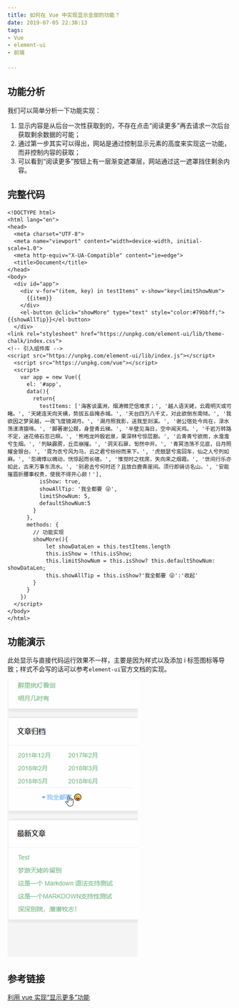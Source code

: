 ```yaml
---
title: 如何在 Vue 中实现显示全部的功能？
date: 2019-07-05 22:30:13
tags:
- Vue
- element-ui
- 前端

---
```

## 功能分析

我们可以简单分析一下功能实现：

1. 显示内容是从后台一次性获取到的，不存在点击“阅读更多”再去请求一次后台获取剩余数据的可能；
2. 通过第一步其实可以得出，网站是通过控制显示元素的高度来实现这一功能，而非控制内容的获取；
3. 可以看到“阅读更多”按钮上有一层渐变遮罩层，网站通过这一遮罩挡住剩余内容。

## 完整代码

```vue
<!DOCTYPE html>
<html lang="en">
<head>
  <meta charset="UTF-8">
  <meta name="viewport" content="width=device-width, initial-scale=1.0">
  <meta http-equiv="X-UA-Compatible" content="ie=edge">
  <title>Document</title>
</head>
<body>
  <div id="app">
    <div v-for="(item, key) in testItems" v-show="key<limitShowNum">
      {{item}}
    </div>
    <el-button @click="showMore" type="text" style="color:#79bbff;">{{showAllTip}}</el-button>
  </div>
<link rel="stylesheet" href="https://unpkg.com/element-ui/lib/theme-chalk/index.css">
<!-- 引入组件库 -->
<script src="https://unpkg.com/element-ui/lib/index.js"></script>
  <script src="https://unpkg.com/vue"></script>
  <script>
    var app = new Vue({
      el: '#app',
      data(){
        return{
          testItems: ['海客谈瀛洲，烟涛微茫信难求；', '越人语天姥，云霞明灭或可睹。', '天姥连天向天横，势拔五岳掩赤城。', '天台四万八千丈，对此欲倒东南倾。', '我欲因之梦吴越，一夜飞度镜湖月。', '湖月照我影，送我至剡溪。', '谢公宿处今尚在，渌水荡漾清猿啼。', '脚著谢公屐，身登青云梯。', '半壁见海日，空中闻天鸡。', '千岩万转路不定，迷花倚石忽已暝。', '熊咆龙吟殷岩泉，栗深林兮惊层巅。', '云青青兮欲雨，水澹澹兮生烟。', '列缺霹雳，丘峦崩摧。', '洞天石扉，訇然中开。', '青冥浩荡不见底，日月照耀金银台。', '霓为衣兮风为马，云之君兮纷纷而来下。', '虎鼓瑟兮鸾回车，仙之人兮列如麻。', '忽魂悸以魄动，恍惊起而长嗟。', '惟觉时之枕席，失向来之烟霞。', '世间行乐亦如此，古来万事东流水。', '别君去兮何时还？且放白鹿青崖间。须行即骑访名山。', '安能摧眉折腰事权贵，使我不得开心颜！'],
          isShow: true,
		  showAllTip: '我全都要 😜',
		  limitShowNum: 5,
	      defaultShowNum:5
        }
      },
      methods: {
        // 功能实现
        showMore(){
			let showDataLen = this.testItems.length
			this.isShow = !this.isShow;
			this.limitShowNum = this.isShow? this.defaultShowNum: showDataLen;
			this.showAllTip = this.isShow?'我全都要 😜':'收起'
		}
      }
    })
  </script>
</body>
</html>
```
## 功能演示
此处显示与直接代码运行效果不一样，主要是因为样式以及添加 i 标签图标等导致；样式不会写的话可以参考`element-ui`官方文档的实现。

![显示全部与折叠](/images/show_all_example.gif)

## 参考链接

[利用 vue 实现“显示更多”功能](https://blog.csdn.net/XuM222222/article/details/80189355)